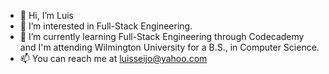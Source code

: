 - 👋 Hi, I’m Luis
- 👀 I’m interested in Full-Stack Engineering.
- 🌱 I’m currently learning Full-Stack Engineering through Codecademy and I'm attending Wilmington University for a B.S., in Computer Science.
- 📫 You can reach me at luisseijo@yahoo.com

<!---
l-seijo/l-seijo is a ✨ special ✨ repository because its `README.md` (this file) appears on your GitHub profile.
You can click the Preview link to take a look at your changes.
--->
